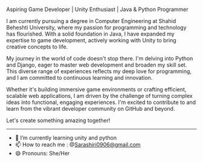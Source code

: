 Aspiring Game Developer | Unity Enthusiast | Java & Python Programmer

I am currently pursuing a degree in Computer Engineering at Shahid Beheshti University, where my passion for programming and technology has flourished. With a solid foundation in Java, I have expanded my expertise to game development, actively working with Unity to bring creative concepts to life.

My journey in the world of code doesn't stop there. I'm delving into Python and Django, eager to master web development and broaden my skill set. This diverse range of experiences reflects my deep love for programming, and I am committed to continuous learning and innovation.

Whether it's building immersive game environments or crafting efficient, scalable web applications, I am driven by the challenge of turning complex ideas into functional, engaging experiences. I'm excited to contribute to and learn from the vibrant developer community on GitHub and beyond.

Let's create something amazing together!

--- 

- 🌱 I’m currently learning unity and python
- 📫 How to reach me : @Sarashiri0906@gmail.com
- 😄 Pronouns: She/Her
  
<!---
mittypitty/mittypitty is a ✨ special ✨ repository because its `README.md` (this file) appears on your GitHub profile.
You can click the Preview link to take a look at your changes.
--->
